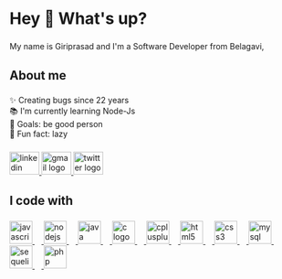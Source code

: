 <h1 align="left">Hey 👋 What's up?</h1> 

###

<p align="left">My name is Giriprasad and I'm a Software Developer from Belagavi, </p>

###

<h2 align="left">About me</h2>

###

<p align="left">✨ Creating bugs since 22 years<br>📚 I'm currently learning Node-Js<br>🎯 Goals: be good person<br>🎲 Fun fact: lazy</p>

###
<div align="left">
  <a href="https://www.linkedin.com/in/giriprasad-patil-443a7a206/" target="_blank">
    <img src="https://raw.githubusercontent.com/maurodesouza/profile-readme-generator/master/src/assets/icons/social/linkedin/default.svg" width="52" height="40" alt="linkedin logo"  />
  </a>
  <a href="mailto:giriprasadpatil42@gmail.com" target="_blank">
    <img src="https://raw.githubusercontent.com/maurodesouza/profile-readme-generator/master/src/assets/icons/social/gmail/default.svg" width="52" height="40" alt="gmail logo"  />
  </a>
  <a href="https://twitter.com/GiriprasadP9" target="_blank">
    <img src="https://raw.githubusercontent.com/maurodesouza/profile-readme-generator/master/src/assets/icons/social/twitter/default.svg" width="52" height="40" alt="twitter logo"  />
  </a>
</div>


<h2 align="left">I code with</h2>

###
  <div align="left">
            <a href="https://developer.mozilla.org/en-US/docs/Web/JavaScript">
                <img
                    src="https://cdn.jsdelivr.net/gh/devicons/devicon/icons/javascript/javascript-original.svg"
                    height="40" alt="javascript logo" />
                <img width="12" />
            </a>
            <a href="https://nodejs.org/en/docs">
                <img
                    src="https://cdn.jsdelivr.net/gh/devicons/devicon/icons/nodejs/nodejs-original.svg"
                    height="40" alt="nodejs logo" />
                <img width="12" />
            </a>
            <a href="https://docs.oracle.com/en/java/">
                <img
                    src="https://cdn.jsdelivr.net/gh/devicons/devicon/icons/java/java-original.svg"
                    height="40" alt="java logo" />
                <img width="12" />
            </a>
            <a href="https://devdocs.io/c/">
                <img
                    src="https://cdn.jsdelivr.net/gh/devicons/devicon/icons/c/c-original.svg"
                    height="40" alt="c logo" />
                <img width="12" />
            </a>
            <a href="https://devdocs.io/cpp/">
                <img
                    src="https://cdn.jsdelivr.net/gh/devicons/devicon/icons/cplusplus/cplusplus-original.svg"
                    height="40" alt="cplusplus logo" />
                <img width="12" />
            </a>
            <a href="https://devdocs.io/html/">
                <img
                    src="https://cdn.jsdelivr.net/gh/devicons/devicon/icons/html5/html5-original.svg"
                    height="40" alt="html5 logo" />
                <img width="12" />
            </a>
            <a href="https://devdocs.io/css/">
                <img
                    src="https://cdn.jsdelivr.net/gh/devicons/devicon/icons/css3/css3-original.svg"
                    height="40" alt="css3 logo" />
                <img width="12" />
            </a>
            <a href="https://dev.mysql.com/doc/">
                <img
                    src="https://cdn.jsdelivr.net/gh/devicons/devicon/icons/mysql/mysql-original.svg"
                    height="40" alt="mysql logo" />
                <img width="12" />
            </a>
            <a href="https://sequelize.org/">
                <img
                    src="https://cdn.jsdelivr.net/gh/devicons/devicon/icons/sequelize/sequelize-original.svg"
                    height="40" alt="sequelize logo" />
                <img width="12" />
            </a>
            <a href="https://www.php.net/docs.php">
                <img
                    src="https://cdn.jsdelivr.net/gh/devicons/devicon/icons/php/php-original.svg"
                    height="40" alt="php logo" />
            </a>
        </div>


